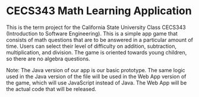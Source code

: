 # CECS343 Math Learning Application
This is the term project for the California State University Class CECS343 (Introduction to Software Engineering). This is a simple app game that consists of math questions that are to be answered in a particular amount of time. Users can select their level of difficulty on addition, subtraction, multiplication, and division. The game is oriented towards young children, so there are no algebra questions. 

Note: 
The Java version of our app is our basic prototype. The same logic used in the Java version of the file will be used in the Web App version of the game, which will use JavaScript instead of Java. The Web App will be the actual code that will be released. 
